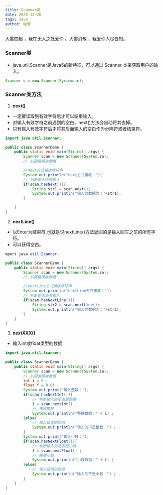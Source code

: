 ```yaml
---
title: Scanner类
date: 2020-12-26
tags: Java
author: 映雪
---
```


大雾四起 ，我在无人之处爱你 。大雾消散 ，我爱你人尽皆知。

<!--more-->

### Scanner类

- java.util.Scanner是Java5的新特征，可以通过 Scanner 类来获取用户的输入。

```java
Scanner s = new Scanner(System.in); 
```

### Scanner类方法

1. **next()**

- 一定要读取到有效字符后才可以结束输入。
- 对输入有效字符之前遇到的空白，next()方法会自动将其去掉。
- 只有输入有效字符后才将其后面输入的空白作为分隔符或者结束符。

```java
import java.util.Scanner; 

public class ScannerDemo {  
    public static void main(String[] args) {  
        Scanner scan = new Scanner(System.in); 
		// 从键盘接收数据  

		//next方式接收字符串
        System.out.println("next方式接收：");
        // 判断是否还有输入
        if(scan.hasNext()){   
        	String str1 = scan.next();
        	System.out.println("输入的数据为："+str1);  
        }  

    }  
} 
```

2. **nextLine()**

- 以Enter为结束符,也就是说nextLine()方法返回的是输入回车之前的所有字符。
- 可以获得空白。

```java
mport java.util.Scanner; 

public class ScannerDemo {  
    public static void main(String[] args) {  
        Scanner scan = new Scanner(System.in); 
		// 从键盘接收数据  

		//nextLine方式接收字符串
        System.out.println("nextLine方式接收：");
        // 判断是否还有输入
        if(scan.hasNextLine()){   
        	String str2 = scan.nextLine();
        	System.out.println("输入的数据为："+str2);  
        }  
    }  
} 
```

3. **nextXXX()**

- 输入int或float类型的数据

```java
import java.util.Scanner;  

public class ScannerDemo {  
    public static void main(String[] args) {  
        Scanner scan = new Scanner(System.in);  
		// 从键盘接收数据  
        int i = 0 ;  
        float f = 0.0f ;  
        System.out.print("输入整数：");  
        if(scan.hasNextInt()){                 
			// 判断输入的是否是整数  
            i = scan.nextInt() ;                
			// 接收整数  
            System.out.println("整数数据：" + i) ;  
        }else{                                 
			// 输入错误的信息  
            System.out.println("输入的不是整数！") ;  
        }  
        System.out.print("输入小数：");  
        if(scan.hasNextFloat()){              
			// 判断输入的是否是小数  
            f = scan.nextFloat() ;             
			// 接收小数  
            System.out.println("小数数据：" + f) ;  
        }else{                                
			// 输入错误的信息  
            System.out.println("输入的不是小数！") ;  
        }  
    }  
} 
```

